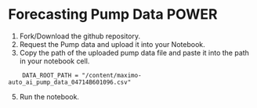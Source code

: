 # Forecasting Pump Data POWER

1.  Fork/Download the github repository.
2.  Request the Pump data and upload it into your Notebook.
3.  Copy the path of the uploaded pump data file and paste it into the path in your notebook cell.
   ```
       DATA_ROOT_PATH = "/content/maximo-auto_ai_pump_data_04714B601096.csv"
   ```

5.  Run the notebook.
   
